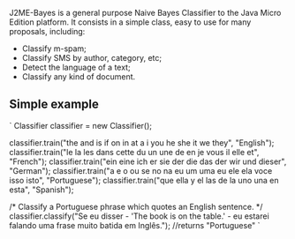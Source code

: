 J2ME-Bayes is a general purpose Naive Bayes Classifier to the Java Micro Edition platform. It consists in a simple class, easy to use for many proposals, including:

- Classify m-spam;
- Classify SMS by author, category, etc;
- Detect the language of a text;
- Classify any kind of document.


Simple example
--------------

`
Classifier classifier = new Classifier();

classifier.train("the and is if on in at a i you he she it we they", "English");
classifier.train("le la les dans cette du un une de en je vous il elle et", "French");
classifier.train("ein eine ich er sie der die das der wir und dieser", "German");
classifier.train("a e o ou se no na eu um uma eu ele ela voce isso isto", "Portuguese");
classifier.train("que ella y el las de la uno una en esta", "Spanish");

/* Classify a Portuguese phrase which quotes an English sentence. */
classifier.classify("Se eu disser - 'The book is on the table.' - eu estarei falando uma frase muito batida em Inglês."); //returns "Portuguese"
`
